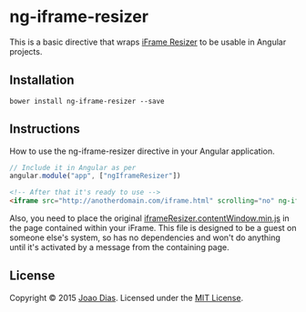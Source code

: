 # ng-iframe-resizer
This is a basic directive that wraps [iFrame Resizer](https://github.com/davidjbradshaw/iframe-resizer)
to be usable in Angular projects.

## Installation

    bower install ng-iframe-resizer --save

## Instructions
How to use the ng-iframe-resizer directive in your Angular application.

```js
// Include it in Angular as per
angular.module("app", ["ngIframeResizer"])
```

```html
<!-- After that it's ready to use -->
<iframe src="http://anotherdomain.com/iframe.html" scrolling="no" ng-iframe-resizer></iframe>
```

Also, you need to place the original [iframeResizer.contentWindow.min.js](https://raw.github.com/davidjbradshaw/iframe-resizer/master/js/iframeResizer.contentWindow.min.js)
in the page contained within your iFrame. This file is designed to be a guest on
someone else's system, so has no dependencies and won't do anything until it's
activated by a message from the containing page.

## License
Copyright &copy; 2015 [Joao Dias](https://github.com/alfaproject).
Licensed under the [MIT License](LICENSE).
